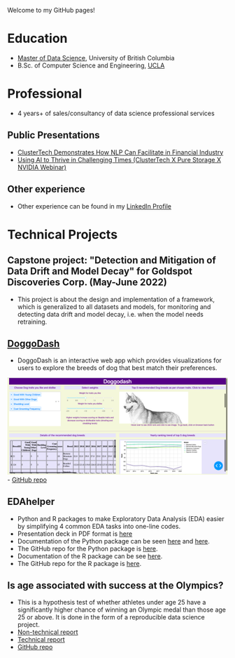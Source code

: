 Welcome to my GitHub pages!

# Education
-   [Master of Data Science](https://masterdatascience.ubc.ca/programs/vancouver), University of British Columbia
-   B.Sc. of Computer Science and Engineering, [UCLA](https://www.cs.ucla.edu)

# Professional
-   4 years+ of sales/consultancy of data science professional services
## Public Presentations
- [ClusterTech Demonstrates How NLP Can Facilitate in Financial Industry](https://www.youtube.com/watch?v=o7gcxLfbv0Y)
- [Using AI to Thrive in Challenging Times (ClusterTech X Pure Storage X NVIDIA Webinar)](https://www.youtube.com/watch?v=HnlXPvLIXR0)
## Other experience
-   Other experience can be found in my [LinkedIn Profile](https://www.linkedin.com/in/stevenleung08/)

# Technical Projects

## Capstone project: "Detection and Mitigation of Data Drift and Model Decay" for Goldspot Discoveries Corp. (May-June 2022)

- This project is about the design and implementation of a framework, which is generalized to all datasets and models, for monitoring and detecting data drift and model decay, i.e. when the model needs retraining. 

## [DoggoDash](http://dsci532-2022-group18-py.herokuapp.com)

- DoggoDash is an interactive web app which provides visualizations for users to explore the breeds of dog that best match their preferences.

![DoggoDash sample screenshot](img/sketch2.png) - [GitHub repo](https://github.com/UBC-MDS/doggodash)

## EDAhelper

-   Python and R packages to make Exploratory Data Analysis (EDA) easier by simplifying 4 common EDA tasks into one-line codes.
-   Presentation deck in PDF format is [here](https://stevenleung2018.github.io/docs/542_group5_EDAhelper.pdf)
-   Documentation of the Python package can be seen [here](https://pypi.org/project/edahelper/) and [here](https://edahelper.readthedocs.io/en/latest/).
-   The GitHub repo for the Python package is [here](https://github.com/UBC-MDS/EDAhelper).
-   Documentation of the R package can be see [here](https://ubc-mds.github.io/EDAhelperR/index.html).
-   The GitHub repo for the R package is [here](https://github.com/UBC-MDS/EDAhelperR).

## Is age associated with success at the Olympics?

- This is a hypothesis test of whether athletes under age 25 have a significantly higher chance of winning an Olympic medal than those age 25 or above.  It is done in the form of a reproducible data science project.
- [Non-technical report](https://stevenleung2018.github.io/docs/DSCI_542_Lab2_Report.pdf)
- [Technical report](https://stevenleung2018.github.io/docs/05_final_report.pdf)
- [GitHub repo](https://github.com/UBC-MDS/olympic_medal_htest)
